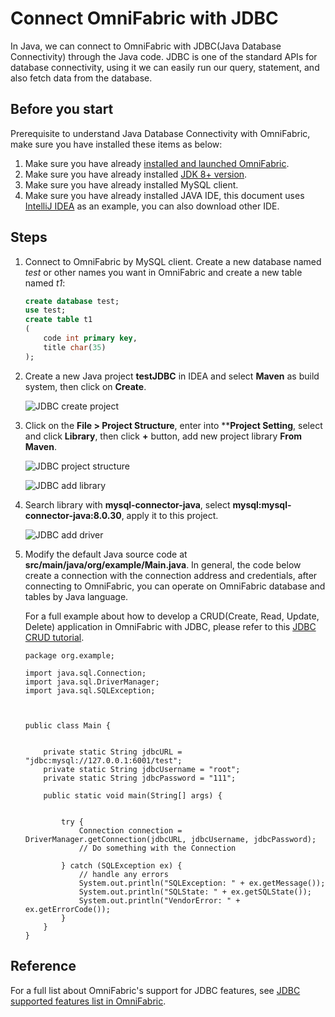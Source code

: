 # Connect OmniFabric with JDBC

In Java, we can connect to OmniFabric with JDBC(Java Database Connectivity) through the Java code. JDBC is one of the standard APIs for database connectivity, using it we can easily run our query, statement, and also fetch data from the database.

## Before you start

Prerequisite to understand Java Database Connectivity with OmniFabric, make sure you have installed these items as below:

1. Make sure you have already [installed and launched OmniFabric](../../../Get-Started/install-standalone-matrixone.md).
2. Make sure you have already installed [JDK 8+ version](https://www.oracle.com/sg/java/technologies/javase/javase8-archive-downloads.html).
3. Make sure you have already installed MySQL client.
4. Make sure you have already installed JAVA IDE, this document uses [IntelliJ IDEA](https://www.jetbrains.com/idea/) as an example, you can also download other IDE.

## Steps

1. Connect to OmniFabric by MySQL client. Create a new database named *test* or other names you want in OmniFabric and create a new table named *t1*:

    ```sql
    create database test;
    use test;
    create table t1
    (
        code int primary key,
        title char(35)
    );
    ```

2. Create a new Java project **testJDBC** in IDEA and select **Maven** as build system, then click on **Create**.

    ![JDBC create project](https://github.com/matrixorigin/artwork/blob/main/docs/develop/JDBC_connect/JDBC-create-project.png?raw=true)

3. Click on the **File > Project Structure**, enter into ****Project Setting**, select and click **Library**, then click **+** button, add new project library **From Maven**.

    ![JDBC project structure](https://github.com/matrixorigin/artwork/blob/main/docs/develop/JDBC_connect/JDBC-project-structure.png?raw=true)

    ![JDBC add library](
<https://github.com/matrixorigin/artwork/blob/main/docs/develop/JDBC_connect/JDBC-from-maven.png?raw=true>)

4. Search library with **mysql-connector-java**,  select **mysql:mysql-connector-java:8.0.30**, apply it to this project.

    ![JDBC add driver](https://github.com/matrixorigin/artwork/blob/main/docs/develop/JDBC_connect/JDBC-add-driver.png?raw=true)

5. Modify the default Java source code at **src/main/java/org/example/Main.java**. In general, the code below create a connection with the connection address and credentials, after connecting to OmniFabric, you can operate on OmniFabric database and tables by Java language.

    For a full example about how to develop a CRUD(Create, Read, Update, Delete) application in OmniFabric with JDBC, please refer to this [JDBC CRUD tutorial](../../../Tutorial/develop-java-crud-demo.md).

    ```
    package org.example;

    import java.sql.Connection;
    import java.sql.DriverManager;
    import java.sql.SQLException;



    public class Main {


        private static String jdbcURL = "jdbc:mysql://127.0.0.1:6001/test";
        private static String jdbcUsername = "root";
        private static String jdbcPassword = "111";

        public static void main(String[] args) {


            try {
                Connection connection = DriverManager.getConnection(jdbcURL, jdbcUsername, jdbcPassword);
                // Do something with the Connection

            } catch (SQLException ex) {
                // handle any errors
                System.out.println("SQLException: " + ex.getMessage());
                System.out.println("SQLState: " + ex.getSQLState());
                System.out.println("VendorError: " + ex.getErrorCode());
            }
        }
    }

    ```

## Reference

For a full list about OmniFabric's support for JDBC features, see [JDBC supported features list in OmniFabric](../../../Reference/Limitations/mo-jdbc-feature-list.md).
